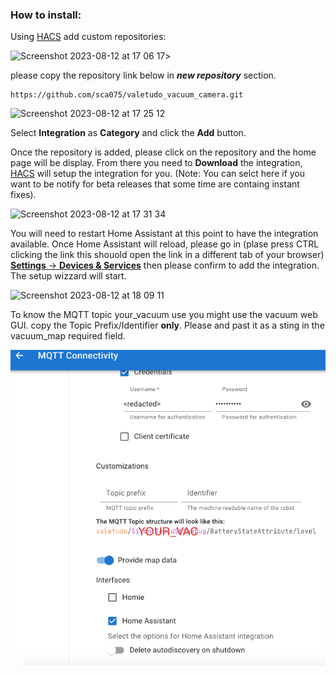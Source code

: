 ### How to install:
Using [HACS](https://hacs.xyz/) add custom repositories:

![Screenshot 2023-08-12 at 17 06 17](https://github.com/sca075/valetudo_vacuum_camera/assets/82227818/4abdf05a-eb50-4317-a0e9-8c6984bdba05)>


please copy the repository link below in ***new repository*** section.
```
https://github.com/sca075/valetudo_vacuum_camera.git
```
![Screenshot 2023-08-12 at 17 25 12](https://github.com/sca075/valetudo_vacuum_camera/assets/82227818/5e0874e6-4599-4853-b69b-940609555491)

Select **Integration** as **Category** and click the **Add** button.

Once the repository is added, please click on the repository and the home page will be display. From there you need to
**Download** the integration, [HACS](https://hacs.xyz/) will setup the integration for you. (Note: You can selct here if you want to be notify for beta releases that some time are containg instant fixes).

![Screenshot 2023-08-12 at 17 31 34](https://github.com/sca075/valetudo_vacuum_camera/assets/82227818/8ab843a7-be55-4203-b107-c62b64d17032)

You will need to restart Home Assistant at this point to have the integration available. Once Home Assistant will reload, please go in (plase press CTRL clicking the link this shouold open the link in a different tab of your browser) [**Settings** -> **Devices & Services**](https://my.home-assistant.io/redirect/config_flow_start/?domain=valetudo_vacuum_camera) then please confirm to add the integration. The setup wizzard will start.

![Screenshot 2023-08-12 at 18 09 11](https://github.com/sca075/valetudo_vacuum_camera/assets/82227818/59f0022e-e233-4311-a6aa-37f17996d6f3)

To know the MQTT topic your_vacuum use you might use the vacuum web GUI.
copy the Topic Prefix/Identifier **only**. Please and past it as a sting in the
vacuum_map required field.

<div align="center">
  <img src="/images/img.png" alt="Valetudo Connections Setting Menu">
</div>